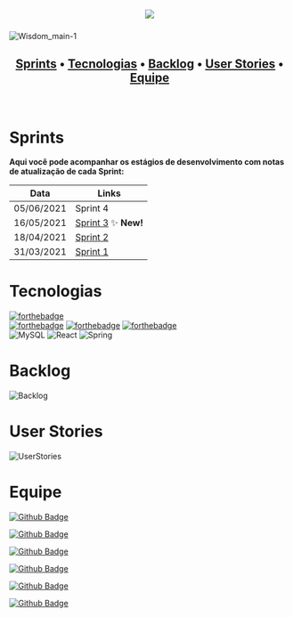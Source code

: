 <h5 align="center">
      <center><img src="https://github.com/LeticiaSan/Plataforma-de-Ensino---Time-1/blob/main/wisdom_logo.png?raw=true">
      </center>    
</h5>

![Wisdom_main-1](https://user-images.githubusercontent.com/40868447/118412297-973e4e00-b66f-11eb-8871-8c60706dc4c4.jpg)



 <h2>
 <p align="center">
    <a href="#Sprints">Sprints</a> •
    <a href="#Tecnologias">Tecnologias</a> •
    <a href="#Backlog">Backlog</a> •
    <a href="#User-Stories">User Stories</a> •
    <a href="#Equipe">Equipe</a>
 </p></h2> 
 <br>
 
# Sprints

**Aqui você pode acompanhar os estágios de desenvolvimento com notas de atualização de cada Sprint:**

| Data | Links |
| ------ | ------ |
|    05/06/2021    |Sprint 4|
|    16/05/2021    |[Sprint 3](https://github.com/LeticiaSan/Plataforma-de-Ensino---Time-1/tree/sprint_3) :sparkles: **New!** | 
|    18/04/2021    |[Sprint 2](https://github.com/LeticiaSan/Plataforma-de-Ensino---Time-1/tree/sprint_2) |
|    31/03/2021    |[Sprint 1](https://github.com/LeticiaSan/Plataforma-de-Ensino---Time-1/tree/sprint_1) |

# Tecnologias
[![forthebadge](https://forthebadge.com/images/badges/made-with-java.svg)](https://forthebadge.com) <br>
[![forthebadge](https://forthebadge.com/images/badges/uses-js.svg)](https://forthebadge.com)
[![forthebadge](https://forthebadge.com/images/badges/uses-html.svg)](https://forthebadge.com) 
[![forthebadge](https://forthebadge.com/images/badges/uses-css.svg)](https://forthebadge.com)<br>
<img alt="MySQL" src="https://img.shields.io/badge/mysql-%2300f.svg?&style=for-the-badge&logo=mysql&logoColor=white"/>
<img alt="React" src="https://img.shields.io/badge/react%20-%2320232a.svg?&style=for-the-badge&logo=react&logoColor=%2361DAFB"/>
<img alt="Spring" src="https://img.shields.io/badge/spring%20-%236DB33F.svg?&style=for-the-badge&logo=spring&logoColor=white"/>


# Backlog
<img alt="Backlog" src="https://media.discordapp.net/attachments/809534694173573136/821877091363979274/backlog1_1.png?width=391&height=498"/>

# User Stories
<img alt="UserStories" src="https://media.discordapp.net/attachments/811312529740922880/827025091828776970/unknown.png?width=709&height=498"/>

# Equipe

[![Github Badge](https://img.shields.io/badge/MASTER-Letícia_Santos-100000?style=for-the-badge&logo=github&logoColor=white)](https://github.com/LeticiaSan)

[![Github Badge](https://img.shields.io/badge/PO-Guilherme_Garcia-100000?style=for-the-badge&logo=github&logoColor=white)](https://github.com/guilherme4garcia)

[![Github Badge](https://img.shields.io/badge/DEV-Gabriel_Teixeira-100000?style=for-the-badge&logo=github&logoColor=white)](https://github.com/Gabrieltg7)

[![Github Badge](https://img.shields.io/badge/DEV-Luis_Verola-100000?style=for-the-badge&logo=github&logoColor=white)](https://github.com/LVerola)

[![Github Badge](https://img.shields.io/badge/DEV-Lucca_Santiago-100000?style=for-the-badge&logo=github&logoColor=white)](https://github.com/LuccaSantiagoDev)

[![Github Badge](https://img.shields.io/badge/DEV-Henrique_Erzinger-100000?style=for-the-badge&logo=github&logoColor=white)](https://github.com/henrique73)



